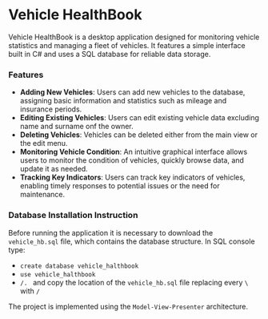 # Vehicle HealthBook

Vehicle HealthBook is a desktop application designed for monitoring vehicle statistics and managing a fleet of vehicles. It features a simple interface built in C# and uses a SQL database for reliable data storage.

### Features
- **Adding New Vehicles**: Users can add new vehicles to the database, assigning basic information and statistics such as mileage and insurance periods.
- **Editing Existing Vehicles**: Users can edit existing vehicle data excluding name and surname onf the owner.
- **Deleting Vehicles**: Vehicles can be deleted either from the main view or the edit menu.
- **Monitoring Vehicle Condition**: An intuitive graphical interface allows users to monitor the condition of vehicles, quickly browse data, and update it as needed.
- **Tracking Key Indicators**: Users can track key indicators of vehicles, enabling timely responses to potential issues or the need for maintenance.

### Database Installation Instruction
Before running the application it is necessary to download the `vehicle_hb.sql` file, which contains the database structure.
In SQL console type:
- `create database vehicle_halthbook`
- `use vehicle_halthbook`
- `/. ` and copy the location of the `vehicle_hb.sql` file replacing every `\` with `/`


The project is implemented using the `Model-View-Presenter` architecture. 
